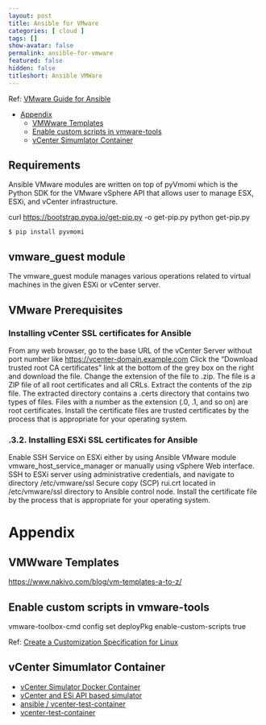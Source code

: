 ```yaml
---
layout: post
title: Ansible for VMware
categories: [ cloud ]
tags: []
show-avatar: false
permalink: ansible-for-vmware
featured: false
hidden: false
titleshort: Ansible VMWare
---
```


Ref: [VMware Guide for Ansible](https://docs.ansible.com/ansible/latest/scenario_guides/guide_vmware.html)

- [Appendix](#appendix)
  - [VMWware Templates](#vmwware-templates)
  - [Enable custom scripts in vmware-tools](#enable-custom-scripts-in-vmware-tools)
  - [vCenter Simumlator Container](#vcenter-simumlator-container)

## Requirements
Ansible VMware modules are written on top of pyVmomi which is the Python SDK for the VMware vSphere API that allows user to manage ESX, ESXi, and vCenter infrastructure. 

curl https://bootstrap.pypa.io/get-pip.py -o get-pip.py
python get-pip.py

```
$ pip install pyvmomi
```

## vmware_guest module
The vmware_guest module manages various operations related to virtual machines in the given ESXi or vCenter server.

## VMware Prerequisites

### Installing vCenter SSL certificates for Ansible
From any web browser, go to the base URL of the vCenter Server without port number like https://vcenter-domain.example.com
Click the “Download trusted root CA certificates” link at the bottom of the grey box on the right and download the file.
Change the extension of the file to .zip. The file is a ZIP file of all root certificates and all CRLs.
Extract the contents of the zip file. The extracted directory contains a .certs directory that contains two types of files. Files with a number as the extension (.0, .1, and so on) are root certificates.
Install the certificate files are trusted certificates by the process that is appropriate for your operating system.

### .3.2. Installing ESXi SSL certificates for Ansible
Enable SSH Service on ESXi either by using Ansible VMware module vmware_host_service_manager or manually using vSphere Web interface.
SSH to ESXi server using administrative credentials, and navigate to directory /etc/vmware/ssl
Secure copy (SCP) rui.crt located in /etc/vmware/ssl directory to Ansible control node.
Install the certificate file by the process that is appropriate for your operating system.

# Appendix

## VMWware Templates

https://www.nakivo.com/blog/vm-templates-a-to-z/

## Enable custom scripts in vmware-tools
vmware-toolbox-cmd config set deployPkg enable-custom-scripts true

Ref: [Create a Customization Specification for Linux](https://docs.vmware.com/en/VMware-vSphere/7.0/com.vmware.vsphere.vm_admin.doc/GUID-9A5093A5-C54F-4502-941B-3F9C0F573A39.html)

## vCenter Simumlator Container
- [vCenter Simulator Docker Container](https://brianbunke.com/blog/2018/12/31/vcenter-simulator-ci/)
- [vCenter and ESi API based simulator](https://hub.docker.com/r/nimmis/vcsim)
- [ansible / vcenter-test-container](https://quay.io/repository/ansible/vcenter-test-container)
- [vcenter-test-container](https://github.com/ansible/vcenter-test-container)